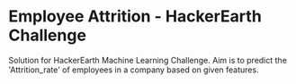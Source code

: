 # Employee Attrition - HackerEarth Challenge
Solution for HackerEarth Machine Learning Challenge. 
Aim is to predict the 'Attrition_rate' of employees in a company based on given features.
